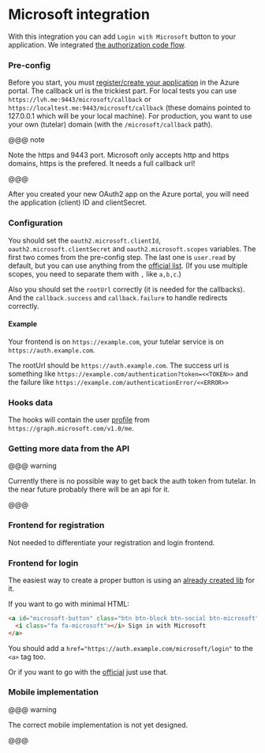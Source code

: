 # Microsoft integration

With this integration you can add `Login with Microsoft` button to your application.
We integrated [the authorization code flow](https://docs.microsoft.com/en-us/azure/active-directory/develop/v2-oauth2-auth-code-flow).

### Pre-config
Before you start, you must [register/create your application](https://portal.azure.com/#blade/Microsoft_AAD_RegisteredApps/ApplicationsListBlade) in the Azure portal.
The callback url is the trickiest part.
For local tests you can use `https://lvh.me:9443/microsoft/callback` or `https://localtest.me:9443/microsoft/callback` (these domains pointed to 127.0.0.1 which will be your local machine).
For production, you want to use your own (tutelar) domain (with the `/microsoft/callback` path).

@@@ note

Note the https and 9443 port. 
Microsoft only accepts http and https domains, https is the prefered. 
It needs a full callback url!

@@@

After you created your new OAuth2 app on the Azure portal, you will need the application (client) ID and clientSecret.

### Configuration
You should set the `oauth2.microsoft.clientId`, `oauth2.microsoft.clientSecret` and `oauth2.microsoft.scopes` variables.
The first two comes from the pre-config step. The last one is `user.read` by default, but you can use anything from the [official list](https://docs.microsoft.com/en-us/azure/active-directory/develop/v2-permissions-and-consent).
(If you use multiple scopes, you need to separate them with `,` like `a,b,c`.)

Also you should set the `rootUrl` correctly (it is needed for the callbacks). And the `callback.success` and `callback.failure` to handle redirects correctly.

#### Example
Your frontend is on `https://example.com`, your tutelar service is on `https://auth.example.com`.

The rootUrl should be `https://auth.example.com`. The success url is something like `https://example.com/authentication?token=<<TOKEN>>` 
and the failure like `https://example.com/authenticationError/<<ERROR>>` 
    
### Hooks data
The hooks will contain the user [profile](https://docs.microsoft.com/en-us/graph/api/user-get?view=graph-rest-1.0&tabs=http) from `https://graph.microsoft.com/v1.0/me`.

### Getting more data from the API

@@@ warning

Currently there is no possible way to get back the auth token from tutelar.
In the near future probably there will be an api for it.

@@@

### Frontend for registration
Not needed to differentiate your registration and login frontend.

### Frontend for login
The easiest way to create a proper button is using an [already created lib](https://lipis.github.io/bootstrap-social/) for it.

If you want to go with minimal HTML:
```html
<a id="microsoft-button" class="btn btn-block btn-social btn-microsoft">
  <i class="fa fa-microsoft"></i> Sign in with Microsoft
</a>
```

You should add a `href="https://auth.example.com/microsoft/login"` to the `<a>` tag too.
 
Or if you want to go with the [official](https://docs.microsoft.com/en-us/azure/active-directory/develop/howto-add-branding-in-azure-ad-apps) just use that.

### Mobile implementation

@@@ warning

The correct mobile implementation is not yet designed.

@@@
